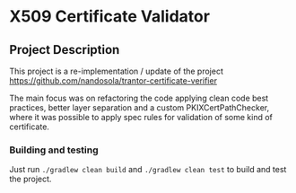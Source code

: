 # X509 Certificate Validator

## Project Description

This project is a re-implementation / update of the project https://github.com/nandosola/trantor-certificate-verifier

The main focus was on refactoring the code applying clean code best practices, better layer separation
and a custom PKIXCertPathChecker, where it was possible to apply spec rules for validation of some kind
of certificate.

### Building and testing

Just run ```./gradlew clean build``` and ```./gradlew clean test``` to build and test the project.

